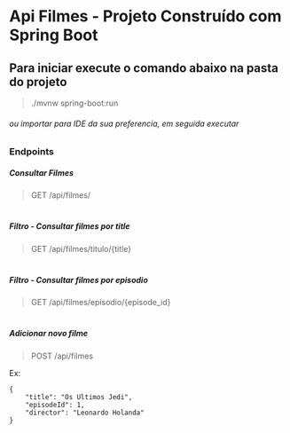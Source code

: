 # Api Filmes - Projeto Construído com Spring Boot

## Para iniciar execute o comando abaixo na pasta do projeto 
> ./mvnw spring-boot:run
###### ou importar para IDE da sua preferencia, em seguida executar

### Endpoints

##### Consultar Filmes
> GET
/api/filmes/
#
##### Filtro - Consultar filmes por title 
> GET
/api/filmes/titulo/{title}
#
##### Filtro - Consultar filmes por episodio 
> GET
/api/filmes/episodio/{episode_id}
#
##### Adicionar novo filme
>POST
/api/filmes

Ex:
```
{
    "title": "Os Ultimos Jedi",
    "episodeId": 1,
    "director": "Leonardo Holanda"
}
```
